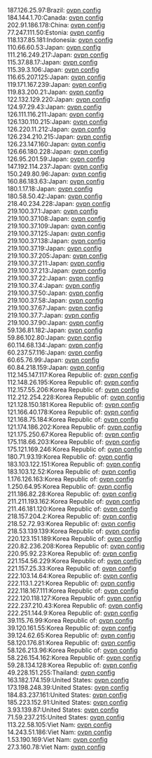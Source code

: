187.126.25.97:Brazil: [ovpn config](vpn/187_126_25_97.ovpn)  
184.144.1.70:Canada: [ovpn config](vpn/184_144_1_70.ovpn)  
202.91.186.178:China: [ovpn config](vpn/202_91_186_178.ovpn)  
77.247.111.50:Estonia: [ovpn config](vpn/77_247_111_50.ovpn)  
118.137.85.181:Indonesia: [ovpn config](vpn/118_137_85_181.ovpn)  
110.66.60.53:Japan: [ovpn config](vpn/110_66_60_53.ovpn)  
111.216.249.217:Japan: [ovpn config](vpn/111_216_249_217.ovpn)  
115.37.88.17:Japan: [ovpn config](vpn/115_37_88_17.ovpn)  
115.39.3.106:Japan: [ovpn config](vpn/115_39_3_106.ovpn)  
116.65.207.125:Japan: [ovpn config](vpn/116_65_207_125.ovpn)  
119.171.167.239:Japan: [ovpn config](vpn/119_171_167_239.ovpn)  
119.83.200.21:Japan: [ovpn config](vpn/119_83_200_21.ovpn)  
122.132.129.220:Japan: [ovpn config](vpn/122_132_129_220.ovpn)  
124.97.29.43:Japan: [ovpn config](vpn/124_97_29_43.ovpn)  
126.111.116.211:Japan: [ovpn config](vpn/126_111_116_211.ovpn)  
126.130.110.215:Japan: [ovpn config](vpn/126_130_110_215.ovpn)  
126.220.11.212:Japan: [ovpn config](vpn/126_220_11_212.ovpn)  
126.234.210.215:Japan: [ovpn config](vpn/126_234_210_215.ovpn)  
126.23.147.160:Japan: [ovpn config](vpn/126_23_147_160.ovpn)  
126.66.180.228:Japan: [ovpn config](vpn/126_66_180_228.ovpn)  
126.95.201.59:Japan: [ovpn config](vpn/126_95_201_59.ovpn)  
147.192.114.237:Japan: [ovpn config](vpn/147_192_114_237.ovpn)  
150.249.80.96:Japan: [ovpn config](vpn/150_249_80_96.ovpn)  
160.86.183.63:Japan: [ovpn config](vpn/160_86_183_63.ovpn)  
180.1.17.18:Japan: [ovpn config](vpn/180_1_17_18.ovpn)  
180.58.50.42:Japan: [ovpn config](vpn/180_58_50_42.ovpn)  
218.40.234.228:Japan: [ovpn config](vpn/218_40_234_228.ovpn)  
219.100.37.1:Japan: [ovpn config](vpn/219_100_37_1.ovpn)  
219.100.37.108:Japan: [ovpn config](vpn/219_100_37_108.ovpn)  
219.100.37.109:Japan: [ovpn config](vpn/219_100_37_109.ovpn)  
219.100.37.125:Japan: [ovpn config](vpn/219_100_37_125.ovpn)  
219.100.37.138:Japan: [ovpn config](vpn/219_100_37_138.ovpn)  
219.100.37.19:Japan: [ovpn config](vpn/219_100_37_19.ovpn)  
219.100.37.205:Japan: [ovpn config](vpn/219_100_37_205.ovpn)  
219.100.37.211:Japan: [ovpn config](vpn/219_100_37_211.ovpn)  
219.100.37.213:Japan: [ovpn config](vpn/219_100_37_213.ovpn)  
219.100.37.22:Japan: [ovpn config](vpn/219_100_37_22.ovpn)  
219.100.37.4:Japan: [ovpn config](vpn/219_100_37_4.ovpn)  
219.100.37.50:Japan: [ovpn config](vpn/219_100_37_50.ovpn)  
219.100.37.58:Japan: [ovpn config](vpn/219_100_37_58.ovpn)  
219.100.37.67:Japan: [ovpn config](vpn/219_100_37_67.ovpn)  
219.100.37.7:Japan: [ovpn config](vpn/219_100_37_7.ovpn)  
219.100.37.90:Japan: [ovpn config](vpn/219_100_37_90.ovpn)  
59.136.81.182:Japan: [ovpn config](vpn/59_136_81_182.ovpn)  
59.86.102.80:Japan: [ovpn config](vpn/59_86_102_80.ovpn)  
60.114.68.134:Japan: [ovpn config](vpn/60_114_68_134.ovpn)  
60.237.57.116:Japan: [ovpn config](vpn/60_237_57_116.ovpn)  
60.65.76.99:Japan: [ovpn config](vpn/60_65_76_99.ovpn)  
60.84.218.159:Japan: [ovpn config](vpn/60_84_218_159.ovpn)  
112.145.147.117:Korea Republic of: [ovpn config](vpn/112_145_147_117.ovpn)  
112.148.26.195:Korea Republic of: [ovpn config](vpn/112_148_26_195.ovpn)  
112.157.55.206:Korea Republic of: [ovpn config](vpn/112_157_55_206.ovpn)  
112.212.254.228:Korea Republic of: [ovpn config](vpn/112_212_254_228.ovpn)  
121.128.150.181:Korea Republic of: [ovpn config](vpn/121_128_150_181.ovpn)  
121.166.40.178:Korea Republic of: [ovpn config](vpn/121_166_40_178.ovpn)  
121.168.75.184:Korea Republic of: [ovpn config](vpn/121_168_75_184.ovpn)  
121.174.186.202:Korea Republic of: [ovpn config](vpn/121_174_186_202.ovpn)  
121.175.250.67:Korea Republic of: [ovpn config](vpn/121_175_250_67.ovpn)  
175.118.66.203:Korea Republic of: [ovpn config](vpn/175_118_66_203.ovpn)  
175.121.169.246:Korea Republic of: [ovpn config](vpn/175_121_169_246.ovpn)  
180.71.93.19:Korea Republic of: [ovpn config](vpn/180_71_93_19.ovpn)  
183.103.122.151:Korea Republic of: [ovpn config](vpn/183_103_122_151.ovpn)  
183.103.12.52:Korea Republic of: [ovpn config](vpn/183_103_12_52.ovpn)  
1.176.126.163:Korea Republic of: [ovpn config](vpn/1_176_126_163.ovpn)  
1.250.64.95:Korea Republic of: [ovpn config](vpn/1_250_64_95.ovpn)  
211.186.82.28:Korea Republic of: [ovpn config](vpn/211_186_82_28.ovpn)  
211.211.193.162:Korea Republic of: [ovpn config](vpn/211_211_193_162.ovpn)  
211.46.181.120:Korea Republic of: [ovpn config](vpn/211_46_181_120.ovpn)  
218.157.204.2:Korea Republic of: [ovpn config](vpn/218_157_204_2.ovpn)  
218.52.72.93:Korea Republic of: [ovpn config](vpn/218_52_72_93.ovpn)  
218.53.139.139:Korea Republic of: [ovpn config](vpn/218_53_139_139.ovpn)  
220.123.151.189:Korea Republic of: [ovpn config](vpn/220_123_151_189.ovpn)  
220.82.236.208:Korea Republic of: [ovpn config](vpn/220_82_236_208.ovpn)  
220.95.92.23:Korea Republic of: [ovpn config](vpn/220_95_92_23.ovpn)  
221.154.56.229:Korea Republic of: [ovpn config](vpn/221_154_56_229.ovpn)  
221.157.25.33:Korea Republic of: [ovpn config](vpn/221_157_25_33.ovpn)  
222.103.14.64:Korea Republic of: [ovpn config](vpn/222_103_14_64.ovpn)  
222.113.1.221:Korea Republic of: [ovpn config](vpn/222_113_1_221.ovpn)  
222.118.167.111:Korea Republic of: [ovpn config](vpn/222_118_167_111.ovpn)  
222.120.118.127:Korea Republic of: [ovpn config](vpn/222_120_118_127.ovpn)  
222.237.210.43:Korea Republic of: [ovpn config](vpn/222_237_210_43.ovpn)  
222.251.144.9:Korea Republic of: [ovpn config](vpn/222_251_144_9.ovpn)  
39.115.76.99:Korea Republic of: [ovpn config](vpn/39_115_76_99.ovpn)  
39.120.161.55:Korea Republic of: [ovpn config](vpn/39_120_161_55.ovpn)  
39.124.62.65:Korea Republic of: [ovpn config](vpn/39_124_62_65.ovpn)  
58.120.176.81:Korea Republic of: [ovpn config](vpn/58_120_176_81.ovpn)  
58.126.213.96:Korea Republic of: [ovpn config](vpn/58_126_213_96.ovpn)  
58.226.154.162:Korea Republic of: [ovpn config](vpn/58_226_154_162.ovpn)  
59.28.134.128:Korea Republic of: [ovpn config](vpn/59_28_134_128.ovpn)  
49.228.151.255:Thailand: [ovpn config](vpn/49_228_151_255.ovpn)  
163.182.174.159:United States: [ovpn config](vpn/163_182_174_159.ovpn)  
173.198.248.39:United States: [ovpn config](vpn/173_198_248_39.ovpn)  
184.83.237.161:United States: [ovpn config](vpn/184_83_237_161.ovpn)  
185.223.152.91:United States: [ovpn config](vpn/185_223_152_91.ovpn)  
3.93.139.87:United States: [ovpn config](vpn/3_93_139_87.ovpn)  
71.59.237.215:United States: [ovpn config](vpn/71_59_237_215.ovpn)  
113.22.58.105:Viet Nam: [ovpn config](vpn/113_22_58_105.ovpn)  
14.243.51.186:Viet Nam: [ovpn config](vpn/14_243_51_186.ovpn)  
1.53.190.169:Viet Nam: [ovpn config](vpn/1_53_190_169.ovpn)  
27.3.160.78:Viet Nam: [ovpn config](vpn/27_3_160_78.ovpn)  
